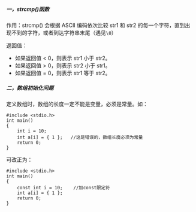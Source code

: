 ##### 一，strcmp()函数

作用：strcmp() 会根据 ASCII 编码依次比较 str1 和 str2 的每一个字符，直到出现不到的字符，或者到达字符串末尾（遇见`\0`）

返回值：

- 如果返回值 < 0，则表示 str1 小于 str2。
- 如果返回值 > 0，则表示 str2 小于 str1。
- 如果返回值 = 0，则表示 str1 等于 str2。



##### 二，数组初始化问题

定义数组时，数组的长度一定不能是变量，必须是常量。如：

```
#include <stdio.h>
int main()
{
	int i = 10;
	int a[i] = { 1 };   //这是错误的，数组长度必须为常量
	return 0;
}
```

可改正为：

```
#include <stdio.h>
int main()
{
	const int i = 10;    //加const限定符
	int a[i] = { 1 };
	return 0;
}

```

